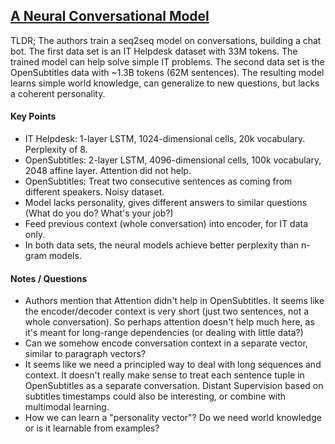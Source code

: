 ## [A Neural Conversational Model](http://arxiv.org/abs/1506.05869)

TLDR; The authors train a seq2seq model on conversations, building a chat bot. The first data set is an IT Helpdesk dataset with 33M tokens. The trained model can help solve simple IT problems. The second data set is the OpenSubtitles data with ~1.3B tokens (62M sentences). The resulting model learns simple world knowledge, can generalize to new questions, but lacks a coherent personality.

#### Key Points

- IT Helpdesk: 1-layer LSTM, 1024-dimensional cells, 20k vocabulary. Perplexity of 8.
- OpenSubtitles: 2-layer LSTM, 4096-dimensional cells, 100k vocabulary, 2048 affine layer. Attention did not help.
- OpenSubtitles: Treat two consecutive sentences as coming from different speakers. Noisy dataset.
- Model lacks personality, gives different answers to similar questions (What do you do? What's your job?)
- Feed previous context (whole conversation) into encoder, for IT data only.
- In both data sets, the neural models achieve better perplexity than n-gram models.

#### Notes / Questions

- Authors mention that Attention didn't help in OpenSubtitles. It seems like the encoder/decoder context is very short (just two sentences, not a whole conversation). So perhaps attention doesn't help much here, as it's meant for long-range dependencies (or dealing with little data?)
- Can we somehow encode conversation context in a separate vector, similar to paragraph vectors?
- It seems like we need a principled way to deal with long sequences and context. It doesn't really make sense to treat each sentence tuple in OpenSubtitles as a separate conversation. Distant Supervision based on subtitles timestamps could also be interesting, or combine with multimodal learning.
- How we can learn a "personality vector"? Do we need world knowledge or is it learnable from examples?